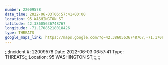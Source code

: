 ```yaml
---
number: 22009578
date_time: 2022-06-03T06:57:41+00:00
location: 95 WASHINGTON ST
latitude: 42.38605636748767
longitude: -71.17085218018426
type: THREATS
google_maps_link: https://maps.google.com/?q=42.38605636748767,-71.17085218018426
---
```


;;;Incident #: 22009578  Date: 2022-06-03 06:57:41  Type: THREATS;;;Location: 95 WASHINGTON ST;;;;;;
